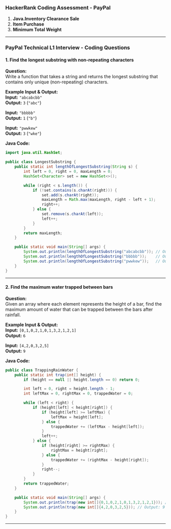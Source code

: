 ### **HackerRank Coding Assessment - PayPal**  
1. **Java.Inventory Clearance Sale**  
2. **Item Purchase**  
3. **Minimum Total Weight**  

---

### **PayPal Technical L1 Interview - Coding Questions**  

#### **1. Find the longest substring with non-repeating characters**  
**Question:**  
Write a function that takes a string and returns the longest substring that contains only unique (non-repeating) characters.  

**Example Input & Output:**  
**Input:** `"abcabcbb"`  
**Output:** `3` (`"abc"`)  

**Input:** `"bbbbb"`  
**Output:** `1` (`"b"`)  

**Input:** `"pwwkew"`  
**Output:** `3` (`"wke"`)  

**Java Code:**  
```java
import java.util.HashSet;

public class LongestSubstring {
    public static int lengthOfLongestSubstring(String s) {
        int left = 0, right = 0, maxLength = 0;
        HashSet<Character> set = new HashSet<>();

        while (right < s.length()) {
            if (!set.contains(s.charAt(right))) {
                set.add(s.charAt(right));
                maxLength = Math.max(maxLength, right - left + 1);
                right++;
            } else {
                set.remove(s.charAt(left));
                left++;
            }
        }
        return maxLength;
    }

    public static void main(String[] args) {
        System.out.println(lengthOfLongestSubstring("abcabcbb")); // Output: 3
        System.out.println(lengthOfLongestSubstring("bbbbb"));    // Output: 1
        System.out.println(lengthOfLongestSubstring("pwwkew"));   // Output: 3
    }
}
```

---

#### **2. Find the maximum water trapped between bars**  
**Question:**  
Given an array where each element represents the height of a bar, find the maximum amount of water that can be trapped between the bars after rainfall.  

**Example Input & Output:**  
**Input:** `[0,1,0,2,1,0,1,3,2,1,2,1]`  
**Output:** `6`  

**Input:** `[4,2,0,3,2,5]`  
**Output:** `9`  

**Java Code:**  
```java
public class TrappingRainWater {
    public static int trap(int[] height) {
        if (height == null || height.length == 0) return 0;

        int left = 0, right = height.length - 1;
        int leftMax = 0, rightMax = 0, trappedWater = 0;

        while (left < right) {
            if (height[left] < height[right]) {
                if (height[left] >= leftMax) {
                    leftMax = height[left];
                } else {
                    trappedWater += (leftMax - height[left]);
                }
                left++;
            } else {
                if (height[right] >= rightMax) {
                    rightMax = height[right];
                } else {
                    trappedWater += (rightMax - height[right]);
                }
                right--;
            }
        }
        return trappedWater;
    }

    public static void main(String[] args) {
        System.out.println(trap(new int[]{0,1,0,2,1,0,1,3,2,1,2,1})); // Output: 6
        System.out.println(trap(new int[]{4,2,0,3,2,5})); // Output: 9
    }
}
```

---
